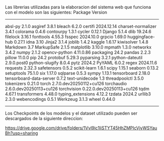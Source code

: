 Las librerias utilizadas para la elaboracion del sistema web que funciona con el modelo son las siguientes: 
Package                 Version
----------------------- ------------------------
absl-py                 2.1.0
asgiref                 3.8.1
bleach                  6.2.0
certifi                 2024.12.14
charset-normalizer      3.4.1
colorama                0.4.6
contourpy               1.3.1
cycler                  0.12.1
Django                  5.1.4
dlib                    19.24.6
filelock                3.16.1
fonttools               4.55.3
fsspec                  2024.10.0
grpcio                  1.69.0
huggingface-hub         0.27.1
idna                    3.10
Jinja2                  3.1.4
joblib                  1.4.2
kaggle                  1.6.17
kiwisolver              1.4.8
Markdown                3.7
MarkupSafe              2.1.5
matplotlib              3.10.0
mpmath                  1.3.0
networkx                3.4.2
numpy                   2.1.2
opencv-python           4.11.0.86
packaging               24.2
pandas                  2.2.3
pillow                  11.0.0
pip                     24.2
protobuf                5.29.3
pyparsing               3.2.1
python-dateutil         2.9.0.post0
python-slugify          8.0.4
pytz                    2024.2
PyYAML                  6.0.2
regex                   2024.11.6
requests                2.32.3
safetensors             0.5.2
scikit-learn            1.6.1
scipy                   1.15.1
seaborn                 0.13.2
setuptools              75.1.0
six                     1.17.0
sqlparse                0.5.3
sympy                   1.13.1
tensorboard             2.18.0
tensorboard-data-server 0.7.2
text-unidecode          1.3
threadpoolctl           3.5.0
tokenizers              0.21.0
torch                   2.7.0.dev20250112+cu126
torchaudio              2.6.0.dev20250113+cu126
torchvision             0.22.0.dev20250113+cu126
tqdm                    4.67.1
transformers            4.48.0
typing_extensions       4.12.2
tzdata                  2024.2
urllib3                 2.3.0
webencodings            0.5.1
Werkzeug                3.1.3
wheel                   0.44.0

-----------------------------------------------------------------------------------------------------------
Los Checkpoints de los modelos y el dataset utilizado pueden ser descargados de la siguiente direccion:

https://drive.google.com/drive/folders/1Vvl9ic1IiSTYT45HhZMPIcVjyWSYauBh?usp=sharing



